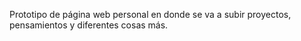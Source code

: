 Prototipo de página web personal en donde se va a subir proyectos, pensamientos y diferentes cosas más.
